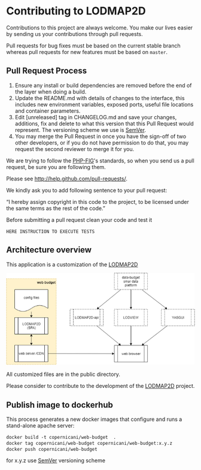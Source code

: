 # Contributing to LODMAP2D

Contributions to this project are always welcome. You make our lives easier by
sending us your contributions through pull requests.

Pull requests for bug fixes must be based on the current stable branch whereas
pull requests for new features must be based on `master`.



## Pull Request Process

1. Ensure any install or build dependencies are removed before the end of the layer when doing a 
   build.
2. Update the README.md with details of changes to the interface, this includes new environment 
   variables, exposed ports, useful file locations and container parameters.
3. Edit [unreleased] tag in CHANGELOG.md and save your changes, additions, fix and delete to what this version that this
   Pull Request would represent. The versioning scheme we use is [SemVer](http://semver.org/).
4. You may merge the Pull Request in once you have the sign-off of two other developers, or if you 
   do not have permission to do that, you may request the second reviewer to merge it for you.

We are trying to follow the [PHP-FIG](http://www.php-fig.org)'s standards, so
when you send us a pull request, be sure you are following them.

Please see http://help.github.com/pull-requests/.

We kindly ask you to add following sentence to your pull request:

“I hereby assign copyright in this code to the project, to be licensed under the same terms as the rest of the code.”


Before submitting a pull request clean your code and test it

```
HERE INSTRUCTION TO EXECUTE TESTS
```

## Architecture overview

This application is a customization of the [LODMAP2D](https://github.com/linkeddatacenter/LODMAP2D) 

![architecture](doc/architecture.png)

All customized files are in the public directory.

Please consider to contribute to the development of the [LODMAP2D](https://github.com/linkeddatacenter/LODMAP2D) project.

## Publish image to dockerhub

This process generates a new docker images that configure and runs a stand-alone apache server:

```
docker build -t copernicani/web-budget  .
docker tag copernicani/web-budget copernicani/web-budget:x.y.z
docker push copernicani/web-budget
```

for x.y.z use [SemVer](http://semver.org/) versioning scheme
